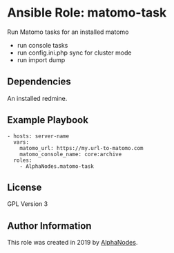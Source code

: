 # Ansible Role: matomo-task

Run Matomo tasks for an installed matomo

- run console tasks
- run config.ini.php sync for cluster mode
- run import dump

## Dependencies

An installed redmine.

## Example Playbook

    - hosts: server-name
      vars:
        matomo_url: https://my.url-to-matomo.com
        matomo_console_name: core:archive
      roles:
        - AlphaNodes.matomo-task

## License

GPL Version 3

## Author Information

This role was created in 2019 by [AlphaNodes](https://alphanodes.com/).
